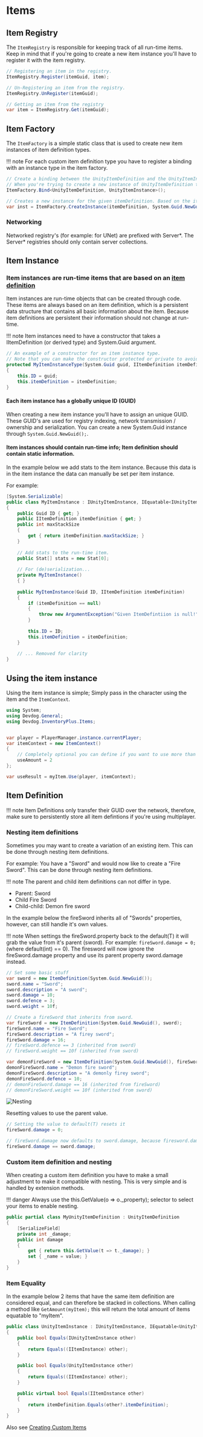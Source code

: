 # Items

## Item Registry

The `ItemRegistry` is responsible for keeping track of all run-time items.
Keep in mind that if you're going to create a new item instance you'll have to register it with the item registry.

```csharp
// Registering an item in the registry.
ItemRegistry.Register(itemGuid, item);

// Un-Registering an item from the registry.
ItemRegistry.UnRegister(itemGuid);

// Getting an item from the registry
var item = ItemRegistry.Get(itemGuid);
```

## Item Factory

The `ItemFactory` is a simple static class that is used to create new item instances of item definition types.

!!! note
    For each custom item definition type you have to register a binding with an instance type in the item factory.

```csharp
// Create a binding between the UnityItemDefinition and the UnityItemInstance.
// When you're trying to create a new instance of UnityItemDefinition this will ensure a new instance of UnityItemInstance will be returned.
ItemFactory.Bind<UnityItemDefinition, UnityItemInstance>();

// Creates a new instance for the given itemDefinition. Based on the itemDefinition type and the set bindings a new instance will be returned.
var inst = ItemFactory.CreateInstance(itemDefinition, System.Guid.NewGuid());
```

### Networking

Networked registry's (for example: for UNet) are prefixed with Server*. The Server* registries should only contain server collections.

## Item Instance

### Item instances are run-time items that are based on an [item definition](#item-definition)

Item instances are run-time objects that can be created through code. These items are always based on an item definition, which is a persistent data structure that contains all basic information about the item. Because item definitions are persistent their information should not change at run-time.

!!! note
    Item instances need to have a constructor that takes a IItemDefinition (or derived type) and System.Guid argument.

```csharp
// An example of a constructor for an item instance type.
// Note that you can make the constructor protected or private to avoid users from directly instantiating the item without going through the ItemFactory.
protected MyItemInstanceType(System.Guid guid, IItemDefinition itemDefinition)
{
    this.ID = guid;
    this.itemDefinition = itemDefinition;
}

```

#### Each item instance has a globally unique ID (GUID)

When creating a new item instance you'll have to assign an unique GUID. These GUID's are
used for registry indexing, network transmission / ownership and serialization.
You can create a new System.Guid instance through ```System.Guid.NewGuid();```.

#### Item instances should contain run-time info; Item definition should contain static information.

In the example below we add stats to the item instance.
Because this data is in the item instance the data can manually be set per item instance.

For example:

```csharp
[System.Serializable]
public class MyItemInstance : IUnityItemInstance, IEquatable<IUnityItemInstance>
{
    public Guid ID { get; }
    public IItemDefinition itemDefinition { get; }
    public int maxStackSize
    {
        get { return itemDefinition.maxStackSize; }
    }
    
    // Add stats to the run-time item.
    public Stat[] stats = new Stat[0];
    
    // For (de)serialization...
    private MyItemInstance()
    { }
    
    public MyItemInstance(Guid ID, IItemDefinition itemDefinition)
    {
        if (itemDefinition == null)
        {
            throw new ArgumentException("Given ItemDefintiion is null!");
        }
        
        this.ID = ID;
        this.itemDefinition = itemDefinition;
    }
    
    // ... Removed for clarity
}
```

## Using the item instance

Using the item instance is simple; Simply pass in the character using the item and the `ItemContext`.

```csharp
using System;
using Devdog.General;
using Devdog.InventoryPlus.Items;


var player = PlayerManager.instance.currentPlayer;
var itemContext = new ItemContext()
{
	// Completely optional you can define if you want to use more than 1.
	useAmount = 2
};

var useResult = myItem.Use(player, itemContext);
```

## Item Definition

!!! note
    Item Definitions only transfer their GUID over the network, therefore, make sure to persistently store all item defintions if you're using multiplayer.

### Nesting item definitions

Sometimes you may want to create a variation of an existing item. This can be done through
nesting item definitions.

For example:
You have a "Sword" and would now like to create a "Fire Sword". This can be done through nesting item definitions.

!!! note
    The parent and child item definitions can not differ in type.

- Parent: Sword
- Child Fire Sword
- Child-child: Demon fire sword

In the example below the fireSword inherits all of "Swords" properties, however,
can still handle it's own values.

!!! note
    When settings the fireSword.property back to the default(T) it will grab the value from it's parent (sword). For example:  ```fireSword.damage = 0;``` (where default(int) == 0). The firesword will now ignore the fireSword.damage property and use its parent property sword.damage instead.

```csharp
// Set some basic stuff
var sword = new ItemDefinition(System.Guid.NewGuid());
sword.name = "Sword";
sword.description = "A sword";
sword.damage = 10;
sword.defence = 3;
sword.weight = 10f;

// Create a fireSword that inherits from sword.
var fireSword = new ItemDefinition(System.Guid.NewGuid(), sword);
fireSword.name = "Fire Sword";
fireSword.description = "A firey sword";
fireSword.damage = 16;
// fireSword.defence == 3 (inherited from sword)
// fireSword.weight == 10f (inherited from sword)

var demonFireSword = new ItemDefinition(System.Guid.NewGuid(), fireSword);
demonFireSword.name = "Demon fire sword";
demonFireSword.description = "A demonly firey sword";
demonFireSword.defence = 10;
// demonFireSword.damage == 16 (inherited from fireSword)
// demonFireSword.weight == 10f (inherited from sword)
```

![Nesting](Assets/Nesting.png)

Resetting values to use the parent value.
```csharp
// Setting the value to default(T) resets it
fireSword.damage = 0;

// fireSword.damage now defaults to sword.damage, because firesword.damage is default(T)
fireSword.damage == sword.damage;
```

### Custom item definition and nesting

When creating a custom item definition you have to make a small adjustment to make it compatible with nesting.
This is very simple and is handled by extension methods.

!!! danger
    Always use the this.GetValue(o => o._property); selector to select your items to enable nesting.

```csharp
public partial class MyUnityItemDefinition : UnityItemDefinition
{
    [SerializeField]
    private int _damage;
    public int damage
    {
        get { return this.GetValue(t => t._damage); }
        set { _name = value; }
    }
}
```

### Item Equality

In the example below 2 items that have the same item definition are considered equal, and can therefore be stacked in collections. When calling a method like `GetAmount(myItem);` this will return the total amount of items equatable to "myItem".

```csharp
public class UnityItemInstance : IUnityItemInstance, IEquatable<UnityItemInstance>
{
	public bool Equals(IUnityItemInstance other)
	{
		return Equals((IItemInstance) other);
	}

	public bool Equals(UnityItemInstance other)
	{
		return Equals((IItemInstance) other);
	}

	public virtual bool Equals(IItemInstance other)
	{
		return itemDefinition.Equals(other?.itemDefinition);
	}
}
```

Also see [Creating Custom Items](CustomItem.md)
